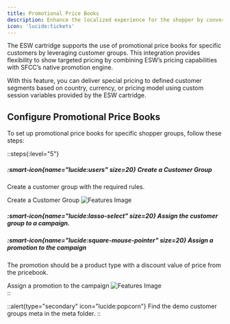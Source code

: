 ```yaml
---
title: Promotional Price Books
description: Enhance the localized experience for the shopper by converting front-end prices into localized prices.
icon: 'lucide:tickets'
---
```


The ESW cartridge supports the use of promotional price books for specific customers by leveraging customer groups. This integration provides flexibility to show targeted pricing by combining ESW’s pricing capabilities with SFCC’s native promotion engine. <br>

With this feature, you can deliver special pricing to defined customer segments based on country, currency, or pricing model using custom session variables provided by the ESW cartridge.

## Configure Promotional Price Books

To set up promotional price books for specific shopper groups, follow these steps:

::steps{:level="5"}
  ##### :smart-icon{name="lucide:users" size=20} Create a Customer Group

  Create a customer group with the required rules.

  <div class="bg-white dark:bg-neutral-900 p-4 rounded-xl shadow-lg">
  <caption class="caption-center text-base font-medium text-neutral-700 dark:text-neutral-300 mb-2">
  Create a Customer Group
    </caption>
  <img class="w-full h-auto scale-100 hover:scale-140 ease-in duration-500 rounded-xl shadow-lg" src="/image-20220711-091727.png" alt="Features Image">
  </div>

  ##### :smart-icon{name="lucide:lasso-select" size=20} Assign the customer group to a campaign.


  ##### :smart-icon{name="lucide:square-mouse-pointer" size=20} Assign a promotion to the campaign

  The promotion should be a product type with a discount value of price from the pricebook.

  <div class="bg-white dark:bg-neutral-900 p-4 rounded-xl shadow-lg">
  <caption class="caption-center text-base font-medium text-neutral-700 dark:text-neutral-300 mb-2">
  Assign a promotion to the campaign
    </caption>
  <img class="w-full h-auto scale-100 hover:scale-140 ease-in duration-500 rounded-xl shadow-lg" src="/image-20220711-091803.png" alt="Features Image">
  </div>  
::

::alert{type="secondary" icon="lucide:popcorn"}
  Find the demo customer groups meta in the meta folder.
::